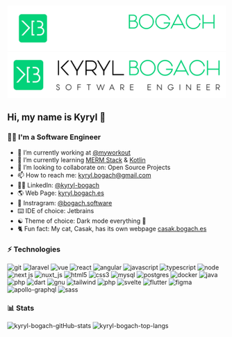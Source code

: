 ![Logo](./logo/KB1-.png#gh-dark-mode-only)
![Logo](./logo/KB1%2B.jpg#gh-light-mode-only)

## Hi, my name is Kyryl 👋
### 👨‍💻 I'm a Software Engineer

- 💼 I’m currently working at <a target="_blank" href="https://github.com/myworkout">@myworkout</a>
- 🌱 I’m currently learning <a target="_blank" href="https://www.mongodb.com/mern-stack">MERM Stack</a> & <a target="_blank" href="https://kotlinlang.org/">Kotlin</a>
- 👯 I’m looking to collaborate on: Open Source Projects
- 📫 How to reach me: kyryl.bogach@gmail.com
- 👨‍💼 LinkedIn: <a target="_blank" href="https://www.linkedin.com/in/kyryl-bogach/">@kyryl-bogach</a>
- 🌎 Web Page: <a target="_blank" href="https://kyryl.bogach.es">kyryl.bogach.es</a>
- 📸 Instragram: <a target="_blank" href="https://www.instagram.com/bogach.software">@bogach.software</a>
- ⌨️ IDE of choice: Jetbrains
- ☯ Theme of choice: Dark mode everything 🖤
- 🐈 Fun fact: My cat, Casak, has its own webpage <a target="_blank" href="https://casak.bogach.es">casak.bogach.es</a>

### ⚡ Technologies
![git](https://img.shields.io/badge/git%20-%23F05033.svg?&style=for-the-badge&logo=git&logoColor=white)
![laravel](https://img.shields.io/badge/laravel%20-%23FF2D20.svg?&style=for-the-badge&logo=laravel&logoColor=white)
![vue](https://img.shields.io/badge/vuejs%20-%2335495e.svg?&style=for-the-badge&logo=vue.js&logoColor=%234FC08D)
![react](https://img.shields.io/badge/react%20-%2320232a.svg?&style=for-the-badge&logo=react&logoColor=%2361DAFB)
![angular](https://img.shields.io/badge/angular%20-%23DD0031.svg?&style=for-the-badge&logo=angular&logoColor=white)
![javascript](https://img.shields.io/badge/javascript%20-%23323330.svg?&style=for-the-badge&logo=javascript&logoColor=%23F7DF1E)
![typescript](https://img.shields.io/badge/typescript%20-%23007ACC.svg?&style=for-the-badge&logo=typescript&logoColor=white)
![node](https://img.shields.io/badge/node.js%20-%2343853D.svg?&style=for-the-badge&logo=node.js&logoColor=white)
![next js](https://img.shields.io/badge/Next-black?style=for-the-badge&logo=next.js&logoColor=white)
![nuxt_js](https://img.shields.io/badge/Nuxt-black?style=for-the-badge&logo=nuxt.js&logoColor=white)
![html5](https://img.shields.io/badge/html5%20-%23E34F26.svg?&style=for-the-badge&logo=html5&logoColor=white)
![css3](https://img.shields.io/badge/css3%20-%231572B6.svg?&style=for-the-badge&logo=css3&logoColor=white)
![mysql](https://img.shields.io/badge/mysql-%2300f.svg?&style=for-the-badge&logo=mysql&logoColor=white)
![postgres](https://img.shields.io/badge/postgres-%23316192.svg?style=for-the-badge&logo=postgresql&logoColor=white)
![docker](https://img.shields.io/badge/docker%20-%230db7ed.svg?&style=for-the-badge&logo=docker&logoColor=white)
![java](https://img.shields.io/badge/java-%23ED8B00.svg?&style=for-the-badge&logo=java&logoColor=white)
![php](https://img.shields.io/badge/php-%23777BB4.svg?&style=for-the-badge&logo=php&logoColor=white)
![dart](https://img.shields.io/badge/dart-%230175C2.svg?&style=for-the-badge&logo=dart&logoColor=white)
![gnu](https://img.shields.io/badge/shell_script%20-%23121011.svg?&style=for-the-badge&logo=gnu-bash&logoColor=white)
![tailwind](https://img.shields.io/badge/tailwindcss%20-%2338B2AC.svg?&style=for-the-badge&logo=tailwind-css&logoColor=white)
![php](https://img.shields.io/badge/PHP-777BB4?style=for-the-badge&logo=php&logoColor=white)
![svelte](https://img.shields.io/badge/Svelte-4A4A55?style=for-the-badge&logo=svelte&logoColor=FF3E00)
![flutter](https://img.shields.io/badge/Flutter-02569B?style=for-the-badge&logo=flutter&logoColor=white)
![figma](https://img.shields.io/badge/figma-%23F24E1E.svg?style=for-the-badge&logo=figma&logoColor=white)
![apollo-graphql](https://img.shields.io/badge/-ApolloGraphQL-311C87?style=for-the-badge&logo=apollo-graphql)
![sass](https://img.shields.io/badge/SASS-hotpink.svg?style=for-the-badge&logo=SASS&logoColor=white)

### 📊 Stats
![kyryl-bogach-gitHub-stats](https://github-readme-stats.vercel.app/api?username=kyryl-bogach&show_icons=true&theme=tokyonight&count_private=true&hide_rank=true)
![kyryl-bogach-top-langs](https://github-readme-stats.vercel.app/api/top-langs/?username=kyryl-bogach&theme=tokyonight&count_private=true&layout=compact)


<!--
**kyryl-bogach/kyryl-bogach** is a ✨ _special_ ✨ repository because its `README.md` (this file) appears on your GitHub profile.
https://github.com/Ileriayo/markdown-badges
https://dev.to/envoy_/150-badges-for-github-pnk
-->

